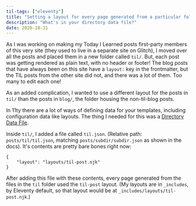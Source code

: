 ```yaml
---
til-tags: ["eleventy"]
title: "Setting a layout for every page generated from a particular folder in Eleventy"
description: "What's in your directory data file?"
date: 2020-10-31
---
```


As I was working on making my Today I Learned posts first-party members of this very site (they used to live in a separate site on Glitch), I moved over all the posts and placed them in a new folder called `til/`. But, each post was getting rendered as plain text, with no header or footer! The blog posts that have always been on this site have a `layout:` key in the frontmatter, but the TIL posts from the other site did not, and there was a lot of them. Too many to edit each one! 

As an added complication, I wanted to use a different layout for the posts in `til/` than the posts in `blog/`, the folder housing the non-til-blog posts. 

In 11ty there are a lot of ways of defining data for your templates, including configuration data like layouts. The thing I needed for this was a [Directory Data File](https://www.11ty.dev/docs/data-template-dir/).

Inside `til/`, I added a file called `til.json`. (Relative path: `posts/til/til.json`, matching `posts/subdir/subdir.json` as shown in the docs). It's contents are pretty bare bones right now: 

```
{
    "layout": "layouts/til-post.njk"
}
```

After adding this file with these contents, every page generated from the files in the `til` folder used the `til-post` layout. (My layouts are in `_includes`, by Eleventy default, so that layout would be at `_includes/layouts/til-post.njk`.)

